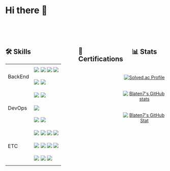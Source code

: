 <h1>Hi there 👋</h1><br><br><br>

<div style="display: flex; justify-content: space-between; align-items: flex-start;">
    <div style="width: 60%;">
        <h2>🛠️ Skills</h2>
        <table>
            <tr>
                <td rowspan="2" style="vertical-align: middle; height: 80px;">BackEnd</td>
                <td>
                    <img src="https://img.shields.io/badge/java-007396?style=for-the-badge&logo=java&logoColor=white">
                    <img src="https://img.shields.io/badge/springboot-6DB33F?style=for-the-badge&logo=springboot&logoColor=white">
                    <img src="https://img.shields.io/badge/spring%20data%20jpa-004225?style=for-the-badge&logo=spring&logoColor=white">
                    <img src="https://img.shields.io/badge/spring%20security-6DB33F?style=for-the-badge&logo=springsecurity&logoColor=white">
                </td>
            </tr>
            <tr>
                <td>
                    <img src="https://img.shields.io/badge/mybatis-DD0700?style=for-the-badge&logo=mybatis&logoColor=white">
                    <img src="https://img.shields.io/badge/gradle-02303A?style=for-the-badge&logo=gradle&logoColor=white">
                </td>
            </tr>
            <tr>
                <td rowspan="3" style="vertical-align: middle; height: 120px;">DevOps</td>
                <td>
                    <img src="https://img.shields.io/badge/mysql-4479A1?style=for-the-badge&logo=mysql&logoColor=white">
                    <img src="https://img.shields.io/badge/oracle-F80000?style=for-the-badge&logo=oracle&logoColor=white">
                </td>
            </tr>
            <tr>
                <td>
                    <img src="https://img.shields.io/badge/apache%20tomcat-F8DC75?style=for-the-badge&logo=apachetomcat&logoColor=white">
                </td>
            </tr>
            <tr>
                <td>
                    <img src="https://img.shields.io/badge/aws%20ec2-FF9900?style=for-the-badge&logo=amazonaws&logoColor=white">
                    <img src="https://img.shields.io/badge/ubuntu-E95420?style=for-the-badge&logo=ubuntu&logoColor=white">
                </td>
            </tr>
            <tr>
                <td rowspan="3" style="vertical-align: middle; height: 120px;">ETC</td>
                <td>
                    <img src="https://img.shields.io/badge/jsp-007396?style=for-the-badge&logo=eclipse&logoColor=white">
                    <img src="https://img.shields.io/badge/ajax-0078D7?style=for-the-badge&logo=microsoft&logoColor=white">
                    <img src="https://img.shields.io/badge/jquery-0769AD?style=for-the-badge&logo=jquery&logoColor=white">
                    <img src="https://img.shields.io/badge/jstl-333333?style=for-the-badge&logo=java&logoColor=white">
                </td>
            </tr>
            <tr>
                <td>
                    <img src="https://img.shields.io/badge/javascript-F7DF1E?style=for-the-badge&logo=javascript&logoColor=black">
                    <img src="https://img.shields.io/badge/html5-E34F26?style=for-the-badge&logo=html5&logoColor=white">
                    <img src="https://img.shields.io/badge/css3-1572B6?style=for-the-badge&logo=css3&logoColor=white">
                    <img src="https://img.shields.io/badge/react-61DAFB?style=for-the-badge&logo=react&logoColor=black">
                </td>
            </tr>
            <tr>
                <td>
                    <img src="https://img.shields.io/badge/hibernate-59666C?style=for-the-badge&logo=hibernate&logoColor=white">
                    <img src="https://img.shields.io/badge/thymeleaf-005F0F?style=for-the-badge&logo=thymeleaf&logoColor=white">
                    <img src="https://img.shields.io/badge/ibatis-DD0700?style=for-the-badge&logo=ibatis&logoColor=white">
                </td>
            </tr>
        </table>
    </div><br><br><br>
    <div>
        <h2>📜 Certifications</h2><br>
    </div><br><br><br>
    <div style="width: 35%; text-align: center;">
        <h2>📊 Stats</h2><br><br>
        <a href="https://solved.ac/lasercannon/">
            <img src="http://mazassumnida.wtf/api/v2/generate_badge?boj=lasercannon" alt="Solved.ac Profile">
        </a><br><br><br>
        <a href="https://github.com/Blaten7/github-readme-stats">
            <img src="https://github-readme-stats.vercel.app/api?username=Blaten7&show_icons=true&theme=radical" alt="Blaten7's GitHub stats">
        </a><br><br><br>
        <a href="https://github.com/Blaten7/github-readme-stats">
            <img src="https://github-readme-stats.vercel.app/api/top-langs/?username=Blaten7" alt="Blaten7's GitHub Stat"></img>
        </a>
    </div>
</div>
